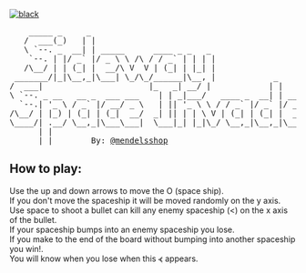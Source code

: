 [![black](https://github.com/mendelsshop/sideway_space_invaders/actions/workflows/black.yml/badge.svg)](https://github.com/mendelsshop/sideway_space_invaders/actions/workflows/black.yml)
<pre>
    _____ _     _                                                      
   /  ___(_)   | |                                                     
   \ `--. _  __| | _____      ____ _ _   _                             
    `--. | |/ _` |/ _ \ \ /\ / / _` | | | |                            
   /\__/ | | (_| |  __/\ V  V | (_| | |_| |                            
 _______/|_|\__,_|\___| \_/\_/______|\__, |            _               
/  ___|                      |_   _| __/ |            | |              
\ `--. _ __   __ _  ___ ___    | | _|___/   ____ _  __| | ___ _ __ ___ 
  `--.| '_ \ / _` |/ __/ _ \   | || '_ \ \ / / _` |/ _` |/ _ | '__/ __|
/\__/ | |_) | (_| | (_|  __/  _| || | | \ V | (_| | (_| |  __| |  \__ \
\____/| .__/ \__,_|\___\___|  \___|_| |_|\_/ \__,_|\__,_|\___|_|  |___/
      | |  
      |_|        By: <a href="https://github.com/mendelsshop/">@mendelsshop</a>                                              
</pre>                          
                                                       
## How to play:
Use the up and down arrows to move the O (space ship).
<br>
If you don't move the spaceship it will be moved randomly on the y axis.
<br>
Use space to shoot a bullet can kill any enemy spaceship (<) on the x axis of the bullet.
<br>
If your spaceship bumps into an enemy spaceship you lose.
<br>
If you make to the end of the board without bumping into another spaceship you win!.
<br>
You will know when you lose when this ⦓ appears.
